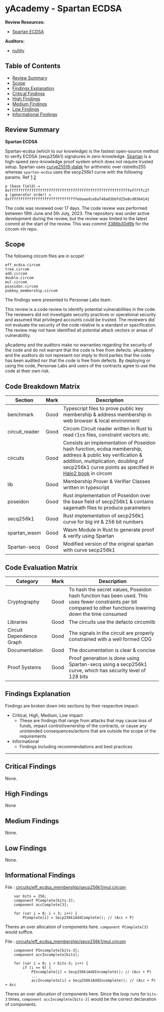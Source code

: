 # yAcademy - Spartan ECDSA <!-- omit in toc -->

**Review Resources:**

- [Spartan ECDSA](https://github.com/personaelabs/spartan-ecdsa)

**Auditors:**

 - [nullity](https://github.com/nullity00)

## Table of Contents <!-- omit in toc -->

- [Review Summary](#review-summary)
- [Scope](#scope)
- [Findings Explanation](#findings-explanation)
- [Critical Findings](#critical-findings)
- [High Findings](#high-findings)
- [Medium Findings](#medium-findings)
- [Low Findings](#low-findings)
- [Informational Findings](#informational-findings)

## Review Summary

**Spartan ECDSA**

Spartan-ecdsa (which to our knowledge) is the fastest open-source method to verify ECDSA (secp256k1) signatures in zero-knowledge. [Spartan](https://github.com/microsoft/Spartan) is a high-speed zero-knowledge proof system which does not require trusted setup. Spartan uses [curve25519-dalek](https://docs.rs/curve25519-dalek) for arithmetic over ristretto255 whereas ``spartan-ecdsa`` uses the secp256k1 curve with the following params. Ref [1](https://neuromancer.sk/std/secg/secp256k1#) [2](https://www.secg.org/sec2-v2.pdf)
```
p (base field) = 0xfffffffffffffffffffffffffffffffffffffffffffffffffffffffefffffc2f
q (generator order) = 0xfffffffffffffffffffffffffffffffebaaedce6af48a03bbfd25e8cd0364141
```

The code was reviewed over 17 days. The code review was performed between 19th June and 5th July, 2023. The repository was under active development during the review, but the review was limited to the latest commit at the start of the review. This was commit [3386b30d9b](https://github.com/personaelabs/spartan-ecdsa/tree/3386b30d9b5b62d8a60735cbeab42bfe42e80429) for the circom-rln repo.

## Scope

The following circom files are in scope!
```
eff_ecdsa.circom
tree.circom
add.circom
double.circom
mul.circom
poseidon.circom
pubkey_membership.circom
```

The findings were presented to Personae Labs team.

This review is a code review to identify potential vulnerabilities in the code. The reviewers did not investigate security practices or operational security and assumed that privileged accounts could be trusted. The reviewers did not evaluate the security of the code relative to a standard or specification. The review may not have identified all potential attack vectors or areas of vulnerability.

yAcademy and the auditors make no warranties regarding the security of the code and do not warrant that the code is free from defects. yAcademy and the auditors do not represent nor imply to third parties that the code has been audited nor that the code is free from defects. By deploying or using the code, Personae Labs and users of the contracts agree to use the code at their own risk.

Code Breakdown Matrix
---

| Section                 | Mark    | Description |
| ------------------------ | ------- | ----------- |
| benchmark                | Good    | Typescript files to prove public key membership & address membership in web browser & local environment |
| circuit_reader           | Good    | Circom Circuit reader written in Rust to read r1cs files, constraint vectors etc. |
| circuits                 | Good    | Consists an implementation of Poseidon hash function, ecdsa membership, address & public key verification & addition, multiplication, doubling of secp256k1 curve points as specified in [Halo2 book](https://zcash.github.io/halo2/design/gadgets/ecc.html) in circom |
| lib                      | Good    | Membership Prover & Verifier Classes written in typescript |
| poseidon                 | Good    | Rust implementation of Poseidon over the base field of secp256k1 & contains sagemath files to produce parameters |
| secq256k1                | Good    | Rust implementation of secp256k1 curve for big int & 256 bit numbers |
| spartan_wasm             | Good    | Wasm Module in Rust to generate proof & verify using Spartan |
| Spartan-secq             | Good    | Modified version of the original spartan with curve secp256k1 |

Code Evaluation Matrix
---

| Category                 | Mark    | Description |
| ------------------------ | ------- | ----------- |
| Cryptography             | Good    | To hash the secret values, Poseidon hash function has been used. This uses fewer constraints per bit compared to other functions lowering down the time consumed |
| Libraries                | Good    | The circuits use the defacto circomlib |
| Circuit Dependence Graph | Good    | The signals in the circuit are properly constrained with a well formed CDG |
| Documentation            | Good     | The documentation is clear & concise |
| Proof Systems            | Good    | Proof generation is done using Spartan-secq using a secp256k1 curve, which has security level of 128 bits|



## Findings Explanation

Findings are broken down into sections by their respective impact:
 - Critical, High, Medium, Low impact
     - These are findings that range from attacks that may cause loss of funds, impact control/ownership of the contracts, or cause any unintended consequences/actions that are outside the scope of the requirements
 - Informational
     - Findings including recommendations and best practices

---

## Critical Findings
None.

## High Findings
None

## Medium Findings
None.

## Low Findings
None.

## Informational Findings

File : [circuits/eff_ecdsa_membership/secp256k1/mul.circom](https://github.com/personaelabs/spartan-ecdsa/blob/3386b30d9b5b62d8a60735cbeab42bfe42e80429/packages/circuits/eff_ecdsa_membership/secp256k1/mul.circom#L66)
```
    var bits = 256;
    component PComplete[bits-3]; 
    component accComplete[3];

    for (var i = 0; i < 3; i++) {
        PComplete[i] = Secp256k1AddComplete(); // (Acc + P)
```
Theres an over allocation of components here. ``component PComplete[3]`` would suffice.

File : [circuits/eff_ecdsa_membership/secp256k1/mul.circom](https://github.com/personaelabs/spartan-ecdsa/blob/3386b30d9b5b62d8a60735cbeab42bfe42e80429/packages/circuits/eff_ecdsa_membership/secp256k1/mul.circom#L35)
```
    component PIncomplete[bits-3]; 
    component accIncomplete[bits];

    for (var i = 0; i < bits-3; i++) {
        if (i == 0) {
            PIncomplete[i] = Secp256k1AddIncomplete(); // (Acc + P)
            ...
            accIncomplete[i] = Secp256k1AddIncomplete(); // (Acc + P) + Acc
```
Theres an over allocation of components here. Since the loop runs for ``bits-3`` times, ``component accIncomplete[bits-3]`` would be the correct declaration of components.








